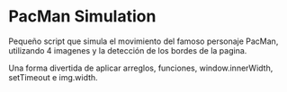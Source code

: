 # PacMan Simulation

Pequeño script que simula el movimiento del famoso personaje PacMan, utilizando 4 imagenes y la detección de los bordes de la pagina.

Una forma divertida de aplicar arreglos, funciones, window.innerWidth, setTimeout e img.width.
